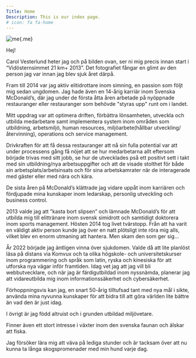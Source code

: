 ```yaml
---
Title: Home
Description: This is our index page.
# icon: fa fa-home
---
```


<!-- Home page
========================== -->

<!-- The source for this page is in `content/index.md`.

This is a sample home page written in markdown with some frontmatter defined.

This is an example test for my video.

* Hello World
* This is a test

1. Hej
2. Hej -->

![me](%assets_url%/img/me.png){.me}


Hej!

Carol Vesterlund heter jag och på bilden ovan, ser ni mig precis innan start i “Vidösternsimmet 21 km+ 2013”. Det fotografiet fångar en glimt av den person jag var innan jag blev sjuk året därpå.

Fram till 2014 var jag aktiv elitidrottare inom simning, en passion som följt mig sedan ungdomen. Jag hade även en 14-årig karriär inom Svenska McDonald’s, där jag under de första åtta åren arbetade på nyöppnade restauranger eller restauranger som behövde "styras upp" runt om i landet.

Mitt uppdrag var att optimera driften, förbättra lönsamheten, utveckla och utbilda medarbetare samt implementera system inom områden som utbildning, arbetsmiljö, human resources, miljöarbete(hållbar utveckling/återvinning), operations och service management.


Drivkraften för att få dessa restauranger att nå sin fulla potential var att under processens gång få nöjet att se hur medarbetarna allt eftersom började trivas med sitt jobb, se hur de utvecklades pså ett positivt sett i takt med sin utbildning/nya arbetsuppgifter och att de visade stolthet för både sin arbetsplats/arbetsinsats och för sina arbetskamrater när de  interagerade med gäster eller med nära och kära.

De sista åren på McDonald’s klättrade jag vidare uppåt inom karriären och fördjupade mina kunskaper inom ledarskap, personlig utveckling och business control.


2013 valde jag att ”kasta bort slipsen” och lämnade McDonald’s för att utbilda mig till elittränare inom svensk simidrott och samtidigt  doktorera inom sports management.
Hösten 2014 tog livet tvärstopp. Från att ha varit en väldigt aktiv person kunde jag över en natt plötsligt inte röra mig alls, vilket blev en enorm utmaning att hantera. Men skam den som ger sig…


År 2022 började jag äntligen vinna över sjukdomen. Valde då att lite planlöst läsa på distans via Komvux och ta olika högskole- och universitetskurser inom programmering och språk som latin, ryska och kinesiska för att utforska nya vägar inför framtiden.
Idag vet jag att jag vill bli webbutvecklare, och när jag är färdigutbildad inom nyssnämda, planerar jag att vidareutbilda mig inom informationssäkerhet och cybersäkerhet.

Förhoppningsvis kan jag, en snart 50-årig tilltufsad tant med nya mål i sikte, använda mina nyvunna kunskaper för att bidra till att göra världen lite bättre än vad den är just idag.


I övrigt är jag född altruist och i grunden utbildad miljövetare.

Finner även ett stort intresse i växter inom den svenska faunan och älskar att fiska. 

Jag försöker lära mig att väva på lediga stunder och är tacksam över att nu kunna ta långa skogspromenader med min hund varje dag.

